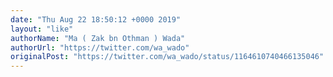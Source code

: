```yaml
---
date: "Thu Aug 22 18:50:12 +0000 2019"
layout: "like"
authorName: "Ma ( Zak bn Othman ) Wada"
authorUrl: "https://twitter.com/wa_wado"
originalPost: "https://twitter.com/wa_wado/status/1164610740466135046"
---
```

